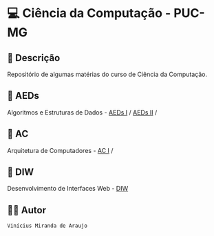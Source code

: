 # 💻 Ciência da Computação - PUC-MG 

## 📝 Descrição

Repositório de algumas matérias do curso de Ciência da Computação.

## 📁 AEDs
Algoritmos e Estruturas de Dados - [AEDs I](AEDs/AEDs-I) / [AEDs II](/AEDs/AEDs-II/) /

## 📁 AC
Arquitetura de Computadores - [AC I](/ACs/AC_I/) /

## 📁 DIW

Desenvolvimento de Interfaces Web - [DIW](DIW)

## 👨‍💻 Autor

`Vinícius Miranda de Araujo`

